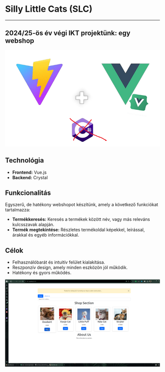 # Silly Little Cats (SLC)
---

## 2024/25-ös év végi IKT projektünk: egy webshop

[![Stack image](Photoroom-20250226_222130.png )](Photoroom-20250226_222130.png)

## Technológia

*   **Frontend:** Vue.js
*   **Backend:** Crystal

## Funkcionalitás

Egyszerű, de hatékony webshopot készítünk, amely a következő funkciókat tartalmazza:

*   **Termékkeresés:** Keresés a termékek között név, vagy más releváns kulcsszavak alapján.
*   **Termék megtekintése:** Részletes termékoldal képekkel, leírással, árakkal és egyéb információkkal.

## Célok

*   Felhasználóbarát és intuitív felület kialakítása.
*   Reszponzív design, amely minden eszközön jól működik.
*   Hatékony és gyors működés.

[![screeny](screenshot.png)](screenshot.png)
